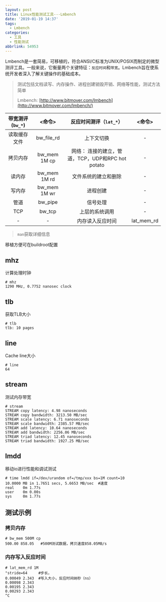 ```yaml
---
layout: post
title: Linux性能测试工具---Lmbench
date: '2019-01-19 14:37'
tags:
  - Lmbench
categories:
  - 工具
  - 性能测试
abbrlink: 54953
---
```


Lmbench是一套简易，可移植的，符合ANSI/C标准为UNIX/POSIX而制定的微型测评工具。一般来说，它衡量两个关键特征：`反应时间`和`带宽`。Lmbench旨在使系统开发者深入了解关键操作的基础成本。

> 测试包括文档读写、内存操作、进程创建销毁开销、网络等性能，测试方法简单
>
> Lmbench: [http://www.bitmover.com/lmbench](http://www.bitmover.com/lmbench/)

|   带宽测评(`bw_*`)   |    <命令>    |                   反应时间测评（`lat_*`）                    | <命令> |
|:------------:|:------------:|:-------------------------------------------------:|:------:|
| 读取缓存文件 |  bw_file_rd  |                    上下文切换                     |   -    |
|   拷贝内存   | bw_mem 1M cp | 网络： 连接的建立，管道，TCP，UDP和RPC hot potato |   -    |
|    读内存    | bw_mem 1M rd |               文件系统的建立和删除                |   -    |
|    写内存    | bw_mem 1M wr |                     进程创建                      |   -    |
|     管道     |   bw_pipe    |                     信号处理                      |   -    |
|     TCP      |    bw_tcp    |                  上层的系统调用                   |   -    |
|      -       |      -       |                 内存读入反应时间                  |   lat_mem_rd   |

> `man`获取详细信息

<!--more-->

移植方便可在buildroot配置

## mhz

计算处理时钟

``` shell
# mhz
1290 MHz, 0.7752 nanosec clock
```

## tlb

获取TLB大小

``` shell
# tlb
tlb: 10 pages
```

## line

Cache line大小

``` shell
# line
64
```

## stream

测试内存带宽

``` shell
# stream
STREAM copy latency: 4.98 nanoseconds
STREAM copy bandwidth: 3213.50 MB/sec
STREAM scale latency: 6.71 nanoseconds
STREAM scale bandwidth: 2385.57 MB/sec
STREAM add latency: 10.64 nanoseconds
STREAM add bandwidth: 2256.06 MB/sec
STREAM triad latency: 12.45 nanoseconds
STREAM triad bandwidth: 1927.25 MB/sec
```

## lmdd

移动io进行性能和调试测试

``` shell
# time lmdd if=/dev/urandom of=/tmp/xxx bs=1M count=10
10.0000 MB in 1.7651 secs, 5.6653 MB/sec  #速度
real    0m 1.77s
user    0m 0.00s
sys     0m 1.77s
```

## 测试示例

### 拷贝内存

``` shell
# bw_mem 500M cp
500.00 858.05   #500M测试数据，拷贝速度858.05MB/s
```

### 内存写入反应时间

``` shell
# lat_mem_rd 1M
"stride=64     #步长，
0.00049 2.343  #写入大小，反应时间纳秒（ns）
0.00098 2.343
0.00195 2.343
0.00293 2.343
^C
```
